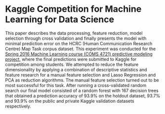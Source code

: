 # Kaggle Competition for Machine Learning for Data Science

This paper describes the data processing, feature reduction, model selection
through cross validation and finally presents the model with minimal prediction error
on the HCRC (Human Communication Research Centre) Map Task corpus dataset. This
experiment was conducted for the [Spring 2016 Machine Learning course (COMS 4721)
predictive modeling project](https://inclass.kaggle.com/c/coms4721spring2016), where the final predictions were submitted to Kaggle for competition
among students. We attempted to reduce the feature dimensionality by applying
a combination of descriptive statistics and feature research for a manual feature selection
and Lasso Regression and PCA as reduction algorithms. The manual feature selection
turned out to be most successful for this task. After running a cross-validated random
search our final model consisted of a random forest with 167 decision trees that obtained
a prediction accuracy of 93.9% on the holdout dataset, 93.7% and 93.9% on the public and
private Kaggle validation datasets respectively.
